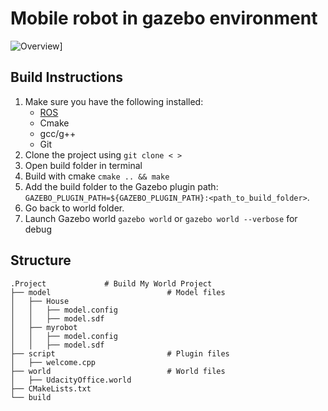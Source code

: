# Mobile robot in gazebo environment

![Overview](image.png)]

## Build Instructions
1. Make sure you have the following installed:
   - [ROS](http://wiki.ros.org/ROS/Installation)
   - Cmake
   - gcc/g++
   - Git
2. Clone the project using `git clone < >`
3. Open build folder in terminal
4. Build with cmake `cmake .. && make`
5. Add the build folder to the Gazebo plugin path: 
`GAZEBO_PLUGIN_PATH=${GAZEBO_PLUGIN_PATH}:<path_to_build_folder>`.
6. Go back to world folder.
8. Launch Gazebo world `gazebo world` or `gazebo world --verbose` for debug

## Structure
```
.Project             # Build My World Project 
├── model                          # Model files 
│   ├── House
│   │   ├── model.config
│   │   ├── model.sdf
│   ├── myrobot
│   │   ├── model.config
│   │   ├── model.sdf
├── script                         # Plugin files 
│   ├── welcome.cpp
├── world                          # World files
│   ├── UdacityOffice.world
├── CMakeLists.txt
└── build   
```
